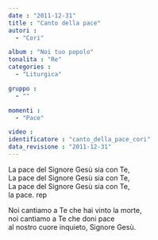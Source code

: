 ```yaml
---
date : "2011-12-31"
title : "Canto della pace"
autori : 
  - "Cori"

album : "Noi tuo popolo"
tonalita : "Re"
categories : 
  - "Liturgica"

gruppo : 
  - ""

momenti : 
  - "Pace"

video : 
identificatore : "canto_della_pace_cori"
data_revisione : "2011-12-31"
---
```

  
  
La pace del Signore Gesù sia con Te,  
La pace del Signore Gesù sia con Te,  
La pace del Signore Gesù sia con Te,  
la pace. rep  
  
  
Noi cantiamo a Te che hai vinto la morte,   
noi cantiamo a Te che doni pace  
al nostro cuore inquieto,  Signore Gesù.  
  
  
  

